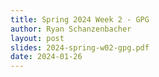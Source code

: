 ```yaml
---
title: Spring 2024 Week 2 - GPG
author: Ryan Schanzenbacher
layout: post
slides: 2024-spring-w02-gpg.pdf
date: 2024-01-26
---
```


